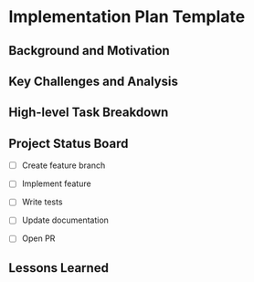 # Implementation Plan Template

## Background and Motivation

## Key Challenges and Analysis

## High-level Task Breakdown

## Project Status Board
- [ ] Create feature branch
- [ ] Implement feature
- [ ] Write tests
- [ ] Update documentation
- [ ] Open PR


## Lessons Learned
